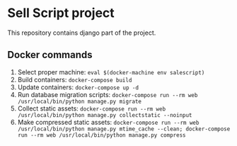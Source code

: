# Sell Script project #

This repository contains django part of the project.
## Docker commands ##

1. Select proper machine:
`eval $(docker-machine env salescript)`
2. Build containers:
`docker-compose build`
3. Update containers: `docker-compose up -d`
4. Run database migration scripts: `docker-compose run --rm web /usr/local/bin/python manage.py migrate`
5. Collect static assets: `docker-compose run --rm web /usr/local/bin/python manage.py collectstatic --noinput`
6. Make compressed static assets: `docker-compose run --rm web /usr/local/bin/python manage.py mtime_cache --clean; docker-compose run --rm web /usr/local/bin/python manage.py compress`
